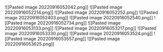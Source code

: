 ![[Pasted image 20220916052042.png]]
![[Pasted image 20220916052214.png]]
![[Pasted image 20220916052252.png]]
![[Pasted image 20220916052403.png]]
![[Pasted image 20220916052540.png]]
![[Pasted image 20220916052734.png]]
![[Pasted image 20220916053133.png]]
![[Pasted image 20220916053217.png]]
![[Pasted image 20220916053330.png]]
![[Pasted image 20220916053524.png]]
![[Pasted image 20220916053557.png]]
![[Pasted image 20220916053625.png]]
